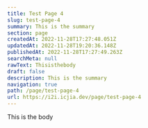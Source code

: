 ```yaml
---
title: Test Page 4
slug: test-page-4
summary: This is the summary
section: page
createdAt: 2022-11-28T17:27:48.051Z
updatedAt: 2022-11-28T19:20:36.148Z
publishedAt: 2022-11-28T17:27:49.263Z
searchMeta: null
rawText: Thisisthebody
draft: false
description: This is the summary
navigation: true
path: /page/test-page-4
url: https://i2i.icjia.dev/page/test-page-4
---
```


This is the body
